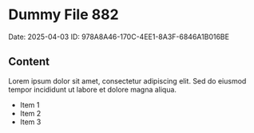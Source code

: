 # Dummy File 882

Date: 2025-04-03
ID: 978A8A46-170C-4EE1-8A3F-6846A1B016BE

## Content

Lorem ipsum dolor sit amet, consectetur adipiscing elit.
Sed do eiusmod tempor incididunt ut labore et dolore magna aliqua.

* Item 1
* Item 2
* Item 3

